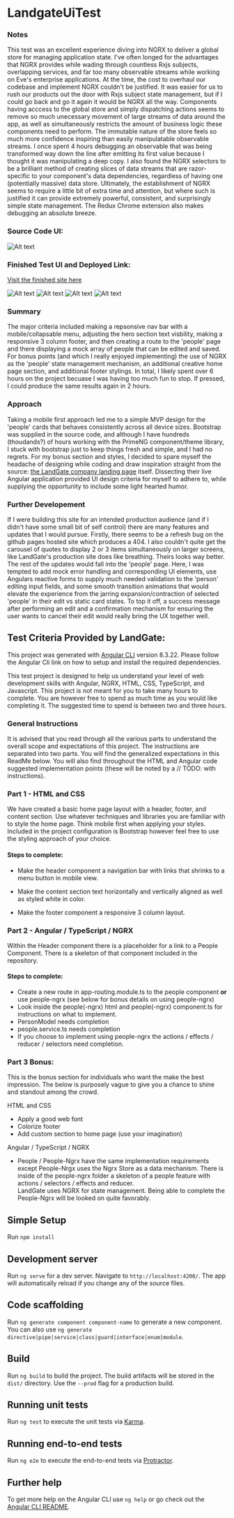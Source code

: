 # LandgateUiTest

### Notes 

This test was an excellent experience diving into NGRX to deliver a global store for managing application state. I've often longed for the advantages that NGRX provides while wading through countless Rxjs subjects, overlapping services, and far too many observable streams while working on Eve's enterprise applications. At the time, the cost to overhaul our codebase and implement NGRX couldn't be justified. It was easier for us to rush our products out the door with Rxjs subject state management, but if I could go back and go it again it would be NGRX all the way. Components having acccess to the global store and simply dispatching actions seems to remove so much unecessary movement of large streams of data around the app, as well as simultaneously restricts the amount of business logic these components need to perform. The immutable nature of the store feels so much more confidence inspiring than easily manipulatable observable streams. I once spent 4 hours debugging an observable that was being transformed way down the line after emitting its first value because I thought it was manipulating a deep copy. I also found the NGRX selectors to be a brilliant method of creating slices of data streams that are razor-specific to your component's data dependencies, regardless of having one (potentially massive) data store. Ultimately, the establishment of NGRX seems to require a little bit of extra time and attention, but where such is justified it can provide extremely powerful, consistent, and surprisingly simple state management. The Redux Chrome extension also makes debugging an absolute breeze.

### Source Code UI:
![Alt text](image-7.png)

### Finished Test UI and Deployed Link:

[Visit the finished site here](https://sadboitay.github.io/landgate-ui-test/home)

![Alt text](image-5.png)
![Alt text](image-2.png)
![Alt text](image-3.png)
![Alt text](image-4.png)
### Summary

The major criteria included making a repsonsive nav bar with a mobile/collapsable menu, adjusting the hero section text visbility, making a responsive 3 column footer, and then creating a route to the 'people' page and there displaying a mock array of people that can be edited and saved. For bonus points (and which I really enjoyed implementing) the use of NGRX as the 'people' state management mechanism, an additional creative home page section, and additional footer stylings. In total, I likely spent over 6 hours on the project becuase I was having too much fun to stop. If pressed, I could produce the same results again in 2 hours.

### Approach

Taking a mobile first approach led me to a simple MVP design for the 'people' cards that behaves consistently across all device sizes. Bootstrap was supplied in the source code, and although I have hundreds (thoudands?) of hours working with the PrimeNG component/theme library, I stuck with bootstrap just to keep things fresh and simple, and I had no regrets. For my bonus section and styles, I decided to spare myself the headache of designing while coding and draw inspiration straight from the source: [the LandGate company landing page](https://landgate.com/home) itself. Dissecting their live Angular application provided UI design criteria for myself to adhere to, while supplying the opportunity to include some light hearted humor.

### Further Developement

If I were building this site for an intended production audience (and if I didn't have some small bit of self control) there are many features and updates that I would pursue. Firstly, there seems to be a refresh bug on the github pages hosted site which produces a 404. I also couldn't quite get the carousel of quotes to display 2 or 3 items simultaneously on larger screens, like LandGate's production site does like breathing. Theirs looks way better. The rest of the updates would fall into the 'people' page. Here, I was tempted to add mock error handling and corresponding UI elements, use Angulars reactive forms to supply much needed validation to the 'person' editing input fields, and some smooth transition animations that would elevate the experience from the jarring expansion/contraction of selected 'people' in their edit vs static card states. To top it off, a success message after performing an edit and a confirmation mechanism for ensuring the user wants to cancel their edit would really bring the UX together well.

## Test Criteria Provided by LandGate:

This project was generated with [Angular CLI](https://github.com/angular/angular-cli) version 8.3.22.  Please follow the Angular Cli link on how to setup and install the required dependencies.  

This test project is designed to help us understand your level of web development skills with Angular, NGRX, HTML, CSS, TypeScript, and Javascript. This project is not meant for you to take many hours to complete.  You are however free to spend as much time as you would like completing it. The suggested time to spend is between two and three hours.

### General Instructions

It is advised that you read through all the various parts to understand the overall scope and expectations of this project. The instructions are separated into two parts. You will find the generalized expectations in this ReadMe below. 
You will also find throughout the HTML and Angular code suggested implementation points (these will be noted by a // TODO: with instructions).      

### Part 1 - HTML and CSS
We have created a basic home page layout with a header, footer, and content section. Use whatever techniques and libraries you are familiar with to style the home page. Think mobile first when applying your styles. Included in the project configuration is Bootstrap however feel free to use the styling approach of your choice.  

#### Steps to complete:
- Make the header component a navigation bar with links that shrinks to a menu button in mobile view.

- Make the content section text horizontally and vertically aligned as well as styled white in color.

- Make the footer component a responsive 3 column layout.


### Part 2 - Angular / TypeScript / NGRX
Within the Header component there is a placeholder for a link to a People Component.  There is a skeleton of that component included in the repository.  

#### Steps to complete:
- Create a new route in app-routing.module.ts to the people component **or** use people-ngrx (see below for bonus details on using people-ngrx)
- Look inside the people(-ngrx) html and people(-ngrx) component.ts for instructions on what to implement.
- PersonModel needs completion
- people.service.ts needs completion
- If you choose to implement using people-ngrx the actions / effects / reducer / selectors need completion.

### Part 3 Bonus:
This is the bonus section for individuals who want the make the best impression.  The below is purposely vague to give you a chance to shine and standout among the crowd.
 
  HTML and CSS
  
  - Apply a good web font
  - Colorize footer
  - Add custom section to home page (use your imagination)
  
  Angular / TypeScript / NGRX
  
  - People / People-Ngrx have the same implementation requirements except People-Nrgx uses the Ngrx Store as a data mechanism.
    There is inside of the people-ngrx folder a skeleton of a people feature with actions / selectors / effects and reducer.  
    LandGate uses NGRX for state management.  Being able to complete the People-Ngrx will be looked on quite favorably.


## Simple Setup

Run `npm install`
      
## Development server

Run `ng serve` for a dev server. Navigate to `http://localhost:4200/`. The app will automatically reload if you change any of the source files.

## Code scaffolding

Run `ng generate component component-name` to generate a new component. You can also use `ng generate directive|pipe|service|class|guard|interface|enum|module`.

## Build

Run `ng build` to build the project. The build artifacts will be stored in the `dist/` directory. Use the `--prod` flag for a production build.

## Running unit tests

Run `ng test` to execute the unit tests via [Karma](https://karma-runner.github.io).

## Running end-to-end tests

Run `ng e2e` to execute the end-to-end tests via [Protractor](http://www.protractortest.org/).

## Further help

To get more help on the Angular CLI use `ng help` or go check out the [Angular CLI README](https://github.com/angular/angular-cli/blob/master/README.md).
